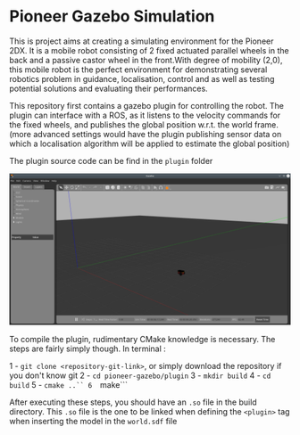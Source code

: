 # Pioneer Gazebo Simulation

This is project aims at creating a simulating environment for the Pioneer 2DX. It is a mobile robot consisting of 2 fixed actuated parallel wheels in the back and a passive castor wheel in the front.With degree of mobility (2,0), this mobile robot is the perfect environment for demonstrating several robotics problem in guidance, localisation, control and as well as testing potential solutions and evaluating their performances.

This repository first contains a gazebo plugin for controlling the robot. The plugin can interface with a ROS, as it listens to the velocity commands for the fixed wheels, and publishes the global position w.r.t. the world frame. (more advanced settings would have the plugin publishing sensor data on which a localisation algorithm will be applied to estimate the global position)

The plugin source code can be find in the ```plugin``` folder

![alt text](https://github.com/MahmoudElOmar/pioneer-gazebo/blob/main/pioneer_2dx.png)


To compile the plugin, rudimentary CMake knowledge is necessary. The steps are fairly simply though. In terminal : 

1 - ```git clone <repository-git-link>```, or simply download the repository if you don't know git
2 - ```cd pioneer-gazebo/plugin```
3 - ```mkdir build```
4 - ```cd build```
5 - ```cmake ..``
6  ```make```

After executing these steps, you should have an ```.so``` file in the build directory. This ```.so``` file is the one to be linked when defining the ```<plugin>``` tag when inserting the model in the ```world.sdf``` file 
